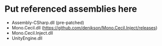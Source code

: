 # Put referenced assemblies here

* Assembly-CSharp.dll (pre-patched)
* Mono.Cecil.dll (https://github.com/denikson/Mono.Cecil.Inject/releases)
* Mono.Cecil.Inject.dll
* UnityEngine.dll
